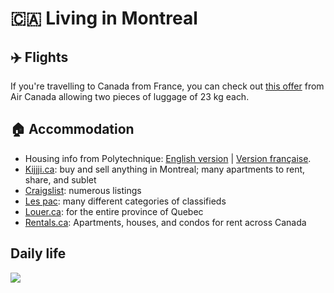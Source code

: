 # <span>🇨🇦</span> Living in Montreal

## ✈️ Flights

If you're travelling to Canada from France, you can check out [this offer](https://pvtistes.net/bonsplans/aircanada/) 
from Air Canada allowing two pieces of luggage of 23 kg each.

## 🏠 Accommodation

* Housing info from Polytechnique: [English version](https://www.polymtl.ca/etudiants-internationaux/en/housing/finding-housing) | [Version française](https://www.polymtl.ca/etudiants-internationaux/logement/chercher-un-logement).
* ​[Kijjji.ca](https://www.kijiji.ca): buy and sell anything in Montreal; many apartments to rent, share, and sublet
* ​[Craigslist](https://montreal.craigslist.org): numerous listings
* ​[Les pac](https://www.lespac.com): many different categories of classifieds
* ​[Louer.ca](https://www.louer.ca): for the entire province of Quebec
* [Rentals.ca](https://rentals.ca): Apartments, houses, and condos for rent across Canada


## Daily life

![](../.gitbook/assets/k1brffgbngk31.png)
